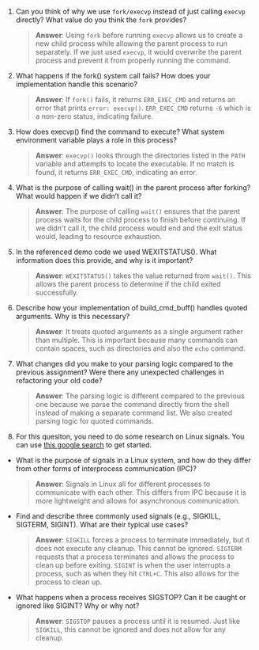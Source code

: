 1. Can you think of why we use `fork/execvp` instead of just calling `execvp` directly? What value do you think the `fork` provides?

    > **Answer**:  Using `fork` before running `execvp` allows us to create a new child process while allowing the parent process to run separately. If we just used `execvp`, it would overwrite the parent process and prevent it from properly running the command.

2. What happens if the fork() system call fails? How does your implementation handle this scenario?

    > **Answer**:  If `fork()` fails, it returns `ERR_EXEC_CMD` and returns an error that prints `error: execvp()`. `ERR_EXEC_CMD` returns `-6` which is a non-zero status, indicating failure.

3. How does execvp() find the command to execute? What system environment variable plays a role in this process?

    > **Answer**:  `execvp()` looks through the directories listed in the `PATH` variable and attempts to locate the executable. If no match is found, it returns `ERR_EXEC_CMD`, indicating an error.

4. What is the purpose of calling wait() in the parent process after forking? What would happen if we didn’t call it?

    > **Answer**:  The purpose of calling `wait()` ensures that the parent process waits for the child process to finish before continuing. If we didn't call it, the child process would end and the exit status would, leading to resource exhaustion.

5. In the referenced demo code we used WEXITSTATUS(). What information does this provide, and why is it important?

    > **Answer**:  `WEXITSTATUS()` takes the value returned from `wait()`. This allows the parent process to determine if the child exited successfully.

6. Describe how your implementation of build_cmd_buff() handles quoted arguments. Why is this necessary?

    > **Answer**:  It treats quoted arguments as a single argument rather than multiple. This is important because many commands can contain spaces, such as directories and also the `echo` command.

7. What changes did you make to your parsing logic compared to the previous assignment? Were there any unexpected challenges in refactoring your old code?

    > **Answer**:  The parsing logic is different compared to the previous one because we parse the command directly from the shell instead of making a separate command list. We also created parsing logic for quoted commands.

8. For this quesiton, you need to do some research on Linux signals. You can use [this google search](https://www.google.com/search?q=Linux+signals+overview+site%3Aman7.org+OR+site%3Alinux.die.net+OR+site%3Atldp.org&oq=Linux+signals+overview+site%3Aman7.org+OR+site%3Alinux.die.net+OR+site%3Atldp.org&gs_lcrp=EgZjaHJvbWUyBggAEEUYOdIBBzc2MGowajeoAgCwAgA&sourceid=chrome&ie=UTF-8) to get started.

- What is the purpose of signals in a Linux system, and how do they differ from other forms of interprocess communication (IPC)?

    > **Answer**:  Signals in Linux all for different processes to communicate with each other. This differs from IPC because it is more lightweight and allows for asynchronous communication.

- Find and describe three commonly used signals (e.g., SIGKILL, SIGTERM, SIGINT). What are their typical use cases?

    > **Answer**:  `SIGKILL` forces a process to terminate immediately, but it does not execute any cleanup. This cannot be ignored. `SIGTERM` requests that a process terminates and allows the process to clean up before exiting. `SIGINT` is when the user interrupts a process, such as when they hit `CTRL+C`. This also allows for the process to clean up.

- What happens when a process receives SIGSTOP? Can it be caught or ignored like SIGINT? Why or why not?

    > **Answer**:  `SIGSTOP` pauses a process until it is resumed. Just like `SIGKILL`, this cannot be ignored and does not allow for any cleanup.
